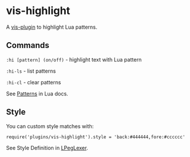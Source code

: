# vis-highlight

A [vis-plugin](https://github.com/martanne/vis/wiki/Plugins/) to highlight Lua patterns.

## Commands
 
`:hi [pattern] (on/off)` - highlight text with Lua pattern

`:hi-ls` - list patterns

`:hi-cl` - clear patterns

See [Patterns](https://www.lua.org/pil/20.2.html) in Lua docs.

## Style

You can custom style matches with:

```
require('plugins/vis-highlight').style = 'back:#444444,fore:#cccccc'
```

See Style Definition in [LPegLexer](https://scintilla.sourceforge.io/LPegLexer.html).
